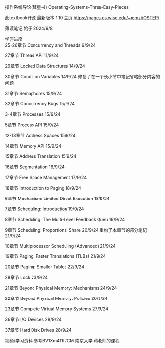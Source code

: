 操作系统导论(彗星书) Operating-Systems-Three-Easy-Pieces

此textbook开源 最新版本 1.10 主页 https://pages.cs.wisc.edu/~remzi/OSTEP/

薄读笔记 始于 2024/9/8

学习进度   
25-26章节 Concurrency and Threads 9/9/24 

27章节 Thread API  11/9/24

29章节 Locked Data Structures 14/9/24

30章节 Condition Variables 14/9/24 修复了在一个长小节中笔记省略部分内容的问题

31章节 Semaphores 15/9/24 

32章节 Concurrency Bugs 15/9/24 

3-4章节 Processes 15/9/24 

5章节 Process API 15/9/24 

12-13章节 Address Spaces 15/9/24 

14章节 Memory API 15/9/24 

15章节 Address Translation 15/9/24 

16章节 Segmentation 16/9/24 

17章节 Free Space Management 17/9/24 

18章节 Introduction to Paging 18/9/24 

6章节 Mechanism: Limited Direct Execution 18/9/24 

7章节 Scheduling: Introduction 19/9/24    

8章节 Scheduling: The Multi-Level Feedback Queu 19/9/24 

9章节 Scheduling: Proportional Share 20/9/24      重构了本章节的部分笔记 21/9/24

10章节 Multiprocessor Scheduling (Advanced) 21/9/24 

19章节 Paging: Faster Translations (TLBs) 21/9/24 

20章节 Paging: Smaller Tables 22/9/24 

28章节 Lock 23/9/24

21章节 Beyond Physical Memory: Mechanisms 24/9/24

22章节 Beyond Physical Memory: Policies 26/9/24

23章节 Complete Virtual Memory Systems 27/9/24

36章节 I/O Devices 28/9/24

37章节 Hard Disk Drives 28/9/24 




视频/学习资料 参考BV1Xm411f7CM 南京大学 蒋老师的课程 
